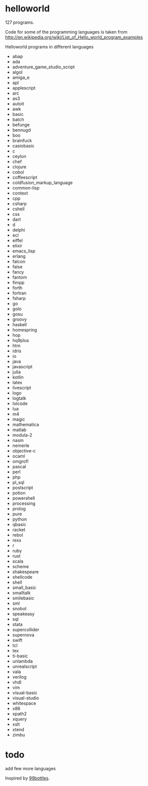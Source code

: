helloworld
==========
127 programs.

Code for some of the programming languages is taken from
http://en.wikipedia.org/wiki/List_of_Hello_world_program_examples

Helloworld programs in different languages

* abap
* ada
* adventure_game_studio_script
* algol
* amiga_e
* apl
* applescript
* arc
* as3
* autoit
* awk
* basic
* batch
* befunge
* bennugd
* boo
* brainfuck
* casiobasic
* c
* ceylon
* chef
* clojure
* cobol
* coffeescript
* coldfusion_markup_language
* common-lisp
* context
* cpp
* csharp
* cshell
* css
* dart
* d
* delphi
* ecl
* eiffel
* elixir
* emacs_lisp
* erlang
* falcon
* false
* fancy
* fantom
* fimpp
* forth
* fortran
* fsharp
* go
* golo
* gosu
* groovy
* haskell
* homespring
* hop
* hq9plus
* htm
* idris
* io
* java
* javascript
* julia
* kotlin
* latex
* livescript
* logo
* logtalk
* lolcode
* lua
* m4
* magic
* mathematica
* matlab
* modula-2
* nasm
* nemerle
* objective-c
* ocaml
* omgrofl
* pascal
* perl
* php
* pl_sql
* postscript
* potion
* powershell
* processing
* prolog
* pure
* python
* qbasic
* racket
* rebol
* rexx
* r
* ruby
* rust
* scala
* scheme
* shakespeare
* shellcode
* shell
* small_basic
* smalltalk
* smilebasic
* sml
* snobol
* speakeasy
* sql
* stata
* supercollider
* supernova
* swift
* tcl
* tex
* ti-basic
* unlambda
* unrealscript
* vala
* verilog
* vhdl
* vim
* visual-basic
* visual-studio
* whitespace
* x86
* xpath2
* xquery
* xslt
* xtend
* zimbu

todo
====

add few more languages

Inspired by [99bottles](http://www.99-bottles-of-beer.net/).

